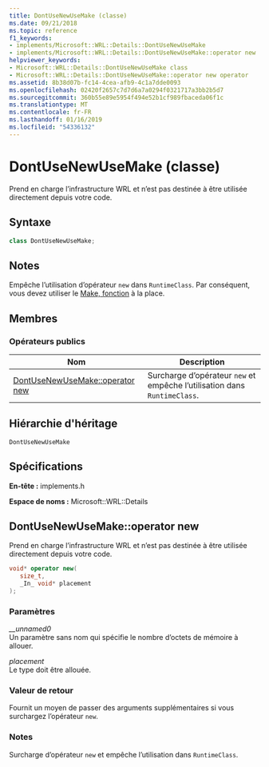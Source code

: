 ```yaml
---
title: DontUseNewUseMake (classe)
ms.date: 09/21/2018
ms.topic: reference
f1_keywords:
- implements/Microsoft::WRL::Details::DontUseNewUseMake
- implements/Microsoft::WRL::Details::DontUseNewUseMake::operator new
helpviewer_keywords:
- Microsoft::WRL::Details::DontUseNewUseMake class
- Microsoft::WRL::Details::DontUseNewUseMake::operator new operator
ms.assetid: 8b38d07b-fc14-4cea-afb9-4c1a7dde0093
ms.openlocfilehash: 02420f2657c7d7d6a7a0294f0321717a3bb2b5d7
ms.sourcegitcommit: 360b55e89e5954f494e52b1cf989fbaceda06f1c
ms.translationtype: MT
ms.contentlocale: fr-FR
ms.lasthandoff: 01/16/2019
ms.locfileid: "54336132"
---
```

# <a name="dontusenewusemake-class"></a>DontUseNewUseMake (classe)

Prend en charge l’infrastructure WRL et n’est pas destinée à être utilisée directement depuis votre code.

## <a name="syntax"></a>Syntaxe

```cpp
class DontUseNewUseMake;
```

## <a name="remarks"></a>Notes

Empêche l’utilisation d’opérateur `new` dans `RuntimeClass`. Par conséquent, vous devez utiliser le [Make, fonction](make-function.md) à la place.

## <a name="members"></a>Membres

### <a name="public-operators"></a>Op&#233;rateurs publics

Nom                                             | Description
------------------------------------------------ | ---------------------------------------------------------------------------
[DontUseNewUseMake::operator new](#operator-new) | Surcharge d’opérateur `new` et empêche l’utilisation dans `RuntimeClass`.

## <a name="inheritance-hierarchy"></a>Hiérarchie d'héritage

`DontUseNewUseMake`

## <a name="requirements"></a>Spécifications

**En-tête :** implements.h

**Espace de noms :** Microsoft::WRL::Details

## <a name="operator-new"></a>DontUseNewUseMake::operator new

Prend en charge l’infrastructure WRL et n’est pas destinée à être utilisée directement depuis votre code.

```cpp
void* operator new(
   size_t,
   _In_ void* placement
);
```

### <a name="parameters"></a>Paramètres

*__unnamed0*<br/>
Un paramètre sans nom qui spécifie le nombre d’octets de mémoire à allouer.

*placement*<br/>
Le type doit être allouée.

### <a name="return-value"></a>Valeur de retour

Fournit un moyen de passer des arguments supplémentaires si vous surchargez l’opérateur `new`.

### <a name="remarks"></a>Notes

Surcharge d’opérateur `new` et empêche l’utilisation dans `RuntimeClass`.
